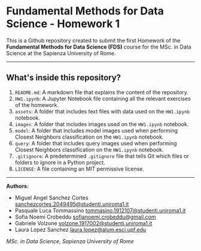 # Fundamental Methods for Data Science - Homework 1

This is a Github repository created to submit the first Homework of the **Fundamental Methods for Data Science (FDS)** course for the MSc. in Data Science at the Sapienza University of Rome.

--- 
## What's inside this repository?

1. `README.md`: A markdown file that explains the content of the repository.
2. `HW1.ipynb`: A Jupyter Notebook file containing all the relevant exercises of the homework.
3. `assets`: A folder that includes text files with data used on the `HW1.ipynb` notebook.
4. `images`: A folder that includes images used on the `HW1.ipynb` notebook.
5. `model`: A folder that includes model images used when performing Closest Neighbors classification on the `HW1.ipynb` notebook.
6. `query`: A folder that includes query images used when performing Closest Neighbors classification on the `HW1.ipynb` notebook.
5. `.gitignore`: A predetermined `.gitignore` file that tells Git which files or folders to ignore in a Python project.
6. `LICENSE`: A file containing an MIT permissive license.

---

**Authors:** 

- Miguel Angel Sanchez Cortes <sanchezcortes.2049495@studenti.uniroma1.it>
- Pasquale Luca Tommassino <tommasino.1912107@studenti.uniroma1.it>
- Sofia Noemi Crobeddu <sofianoemi.crobeddu@gmail.com>
- Gabriele Volzone <volzone.1917002@studenti.uniroma1.it>
- Laura Lopez Sanchez <laura.lopez@alum.esci.upf.edu>

*MSc. in Data Science, Sapienza University of Rome*
